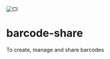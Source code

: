 ![CI](https://github.com/ash8h/barcode-share/workflows/CI/badge.svg)

# barcode-share
To create, manage and share barcodes
